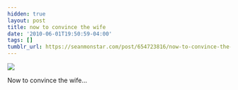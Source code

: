 ```yaml
---
hidden: true
layout: post
title: now to convince the wife
date: '2010-06-01T19:50:59-04:00'
tags: []
tumblr_url: https://seanmonstar.com/post/654723816/now-to-convince-the-wife
---
```

 ![](https://64.media.tumblr.com/tumblr_l3d0wzohPg1qzhan1o1_1280.jpg)  

Now to convince the wife…

